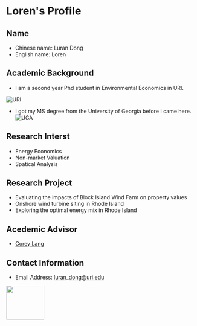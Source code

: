 # Loren's Profile
## Name
* Chinese name: Luran Dong 
* English name: Loren
## Academic Background
- I am a second year Phd student in Environmental Economics in URI. 

![URI](https://images.squarespace-cdn.com/content/5936a9052e69cf2cca876569/1521753364463-MTRBM0YQ2Q1BNV0LW0VF/uri1.png?format=1500w&content-type=image%2Fpng)
- I got my MS degree from the University of Georgia before I came here. 
![UGA](https://mk0sicemdawgsgcndkde.kinstacdn.com/wp/wp-content/uploads/2014/12/uga-logo-black.png)
## Research Interst 
* Energy Economics
* Non-market Valuation
* Spatical Analysis
## Research Project
* Evaluating the impacts of Block Island Wind Farm on property values
* Onshore wind turbine siting in Rhode Island
* Exploring the optimal energy mix in Rhode Island
## Acedemic Advisor
* [Corey Lang](https://works.bepress.com/corey_lang/)
## Contact Information
* Email Address: luran_dong@uri.edu
<img src="https://images.squarespace-cdn.com/content/5936a9052e69cf2cca876569/1521753364463-MTRBM0YQ2Q1BNV0LW0VF/uri1.png?format=1500w&content-type=image%2Fpng" width="100" height="90">
